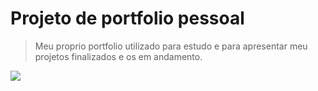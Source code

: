 # Projeto de portfolio pessoal

> Meu proprio portfolio utilizado para estudo e para apresentar meu projetos finalizados e os em andamento.

<img src="[https://imgur.com/wC0Y0Bf](https://imgur.com/a/uj3JpHt)">

